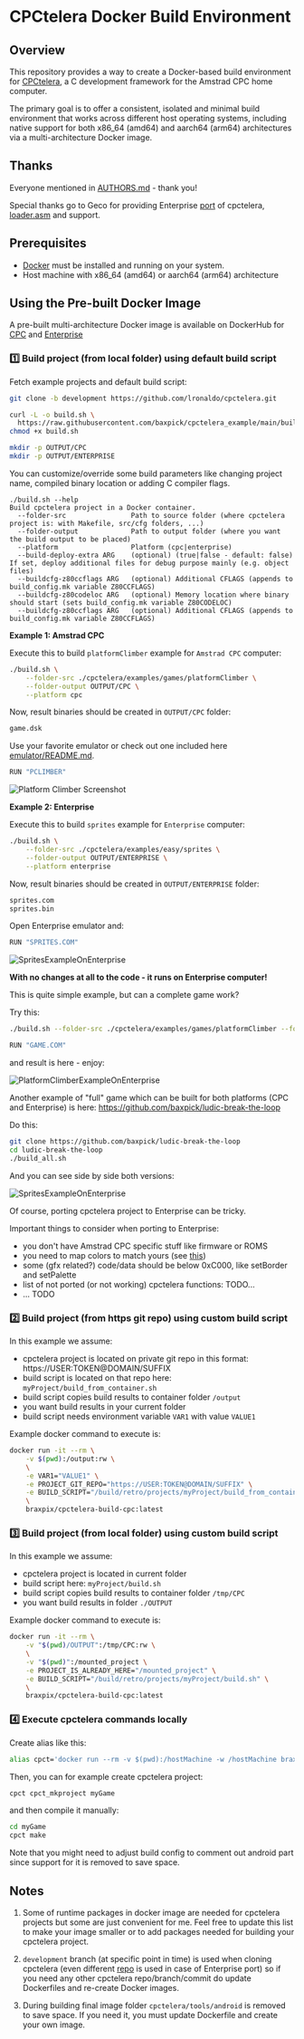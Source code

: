# CPCtelera Docker Build Environment

## Overview

This repository provides a way to create a Docker-based build environment for [CPCtelera](https://github.com/lronaldo/cpctelera), a C development framework for the Amstrad CPC home computer.

The primary goal is to offer a consistent, isolated and minimal build environment that works across different host operating systems, including native support for both x86_64 (amd64) and aarch64 (arm64) architectures via a multi-architecture Docker image.

## Thanks

Everyone mentioned in [AUTHORS.md](AUTHORS.md) - thank you!

Special thanks go to Geco for providing Enterprise [port](https://github.com/baxpick/cpctelera-enterprise/tree/enterprise-port) of cpctelera, [loader.asm](docker/enterprise/loader.asm) and support.

## Prerequisites

*   [Docker](https://www.docker.com/get-started) must be installed and running on your system.
*   Host machine with x86_64 (amd64) or aarch64 (arm64) architecture

## Using the Pre-built Docker Image

A pre-built multi-architecture Docker image is available on DockerHub for [CPC](https://hub.docker.com/r/braxpix/cpctelera-build-cpc) and [Enterprise](https://hub.docker.com/r/braxpix/cpctelera-build-enterprise)

### 1️⃣ Build project (from local folder) using default build script

Fetch example projects and default build script:

```bash
git clone -b development https://github.com/lronaldo/cpctelera.git

curl -L -o build.sh \
  https://raw.githubusercontent.com/baxpick/cpctelera_example/main/build_cpctelera_project_using_container.sh
chmod +x build.sh

mkdir -p OUTPUT/CPC
mkdir -p OUTPUT/ENTERPRISE
```

You can customize/override some build parameters like changing project name, compiled binary location or adding C compiler flags.

```
./build.sh --help
Build cpctelera project in a Docker container.
  --folder-src                Path to source folder (where cpctelera project is: with Makefile, src/cfg folders, ...)
  --folder-output             Path to output folder (where you want the build output to be placed)
  --platform                  Platform (cpc|enterprise)
  --build-deploy-extra ARG    (optional) (true|false - default: false) If set, deploy additional files for debug purpose mainly (e.g. object files)
  --buildcfg-z80ccflags ARG   (optional) Additional CFLAGS (appends to build_config.mk variable Z80CCFLAGS)
  --buildcfg-z80codeloc ARG   (optional) Memory location where binary should start (sets build_config.mk variable Z80CODELOC)
  --buildcfg-z80ccflags ARG   (optional) Additional CFLAGS (appends to build_config.mk variable Z80CCFLAGS)
```

**Example 1: Amstrad CPC**

Execute this to build `platformClimber` example for `Amstrad CPC` computer:

```bash
./build.sh \
    --folder-src ./cpctelera/examples/games/platformClimber \
    --folder-output OUTPUT/CPC \
    --platform cpc
```

Now, result binaries should be created in `OUTPUT/CPC` folder:

```bash
game.dsk
```

Use your favorite emulator or check out one included here [emulator/README.md](emulator/README.md).

```bash
RUN "PCLIMBER"
```

![Platform Climber Screenshot](res/example_output_cpc_platformClimber.png)


**Example 2: Enterprise**

Execute this to build `sprites` example for `Enterprise` computer:

```bash
./build.sh \
    --folder-src ./cpctelera/examples/easy/sprites \
    --folder-output OUTPUT/ENTERPRISE \
    --platform enterprise
```

Now, result binaries should be created in `OUTPUT/ENTERPRISE` folder:

```bash
sprites.com
sprites.bin
```

Open Enterprise emulator and:

```bash
RUN "SPRITES.COM"
```

![SpritesExampleOnEnterprise](res/example_output_enterprise_sprites.gif)

**With no changes at all to the code - it runs on Enterprise computer!**

This is quite simple example, but can a complete game work?

Try this:

```bash
./build.sh --folder-src ./cpctelera/examples/games/platformClimber --folder-output OUTPUT/ENTERPRISE --platform enterprise
```

```bash
RUN "GAME.COM"
```

and result is here - enjoy:

![PlatformClimberExampleOnEnterprise](res/example_output_enterprise_platformClimber.gif)

Another example of "full" game which can be built for both platforms (CPC and Enterprise) is here: https://github.com/baxpick/ludic-break-the-loop

Do this:

```bash
git clone https://github.com/baxpick/ludic-break-the-loop
cd ludic-break-the-loop
./build_all.sh
```

And you can see side by side both versions:

![SpritesExampleOnEnterprise](res/ludic_cpc_ep.gif)

Of course, porting cpctelera project to Enterprise can be tricky.

Important things to consider when porting to Enterprise:

- you don't have Amstrad CPC specific stuff like firmware or ROMS
- you need to map colors to match yours (see [this](https://github.com/baxpick/ludic-break-the-loop/blob/main/map_colors_from_cpc_to_enterprise.py))
- some (gfx related?) code/data should be below 0xC000, like setBorder and setPalette
- list of not ported (or not working) cpctelera functions: TODO...
- ... TODO

### 2️⃣ Build project (from https git repo) using custom build script

In this example we assume:

- cpctelera project is located on private git repo in this format: https://USER:TOKEN@DOMAIN/SUFFIX
- build script is located on that repo here: `myProject/build_from_container.sh`
- build script copies build results to container folder `/output`
- you want build results in your current folder
- build script needs environment variable `VAR1` with value `VALUE1`

Example docker command to execute is:

```bash
docker run -it --rm \
    -v $(pwd):/output:rw \
    \
    -e VAR1="VALUE1" \
    -e PROJECT_GIT_REPO="https://USER:TOKEN@DOMAIN/SUFFIX" \
    -e BUILD_SCRIPT="/build/retro/projects/myProject/build_from_container.sh" \
    \
    braxpix/cpctelera-build-cpc:latest
```

### 3️⃣ Build project (from local folder) using custom build script

In this example we assume:

- cpctelera project is located in current folder
- build script here: `myProject/build.sh`
- build script copies build results to container folder `/tmp/CPC`
- you want build results in folder `./OUTPUT`

Example docker command to execute is:

```bash
docker run -it --rm \
    -v "$(pwd)/OUTPUT":/tmp/CPC:rw \
    \
    -v "$(pwd)":/mounted_project \
    -e PROJECT_IS_ALREADY_HERE="/mounted_project" \
    -e BUILD_SCRIPT="/build/retro/projects/myProject/build.sh" \
    \
    braxpix/cpctelera-build-cpc:latest
```

### 4️⃣ Execute cpctelera commands locally

Create alias like this:

```bash
alias cpct='docker run --rm -v $(pwd):/hostMachine -w /hostMachine braxpix/cpctelera-build-cpc:latest'
```

Then, you can for example create cpctelera project:

```bash
cpct cpct_mkproject myGame
```

and then compile it manually:

```bash
cd myGame
cpct make
```

Note that you might need to adjust build config to comment out android part since support for it is removed to save space.

## Notes

1. Some of runtime packages in docker image are needed for cpctelera projects but some are just convenient for me. Feel free to update this list to make your image smaller or to add packages needed for building your cpctelera project.

2. `development` branch (at specific point in time) is used when cloning cpctelera (even different [repo](https://github.com/baxpick/cpctelera-enterprise/tree/enterprise-port) is used in case of Enterprise port) so if you need any other cpctelera repo/branch/commit do update Dockerfiles and re-create Docker images.

3. During building final image folder `cpctelera/tools/android` is removed to save space. If you need it, you must update Dockerfile and create your own image.